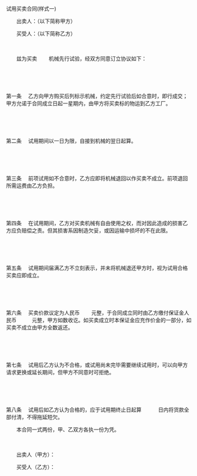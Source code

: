



试用买卖合同(样式一)



 

　　出卖人：（以下简称甲方）

　　买受人：（以下简称乙方）　　

　　

　　兹为买卖　　 机械先行试验，经双方同意订立协议如下：

　　

　　

第一条
　乙方向甲方购买后列标示机械，约定先行试验后如合意时，即行成交；甲方允诺于合同成立日起一星期内，由甲方将买卖标的物运到乙方工厂。

　　

　　

第二条
　试用期间以一日为限，自接到机械的翌日起算。

　　

　　

第三条
　前项试用如不合意时，乙方应即将机械退回以作买卖不成立。前项退回所需运费由乙方负担。

　　

　　

第四条
　在试用期间，乙方对买卖机械有自由使用之权，而对因此造成的损害乙方应负赔偿之责。但其损害系因制造欠妥，或因运输中损坏的不在此限。

　　

　　

第五条
　试用期间届满乙方不立刻表示，并未将机械退还甲方时，视为试用合格买卖应即成立。

　　

　　

第六条
　买卖价款议定为人民币　　 元整，于合同成立同时由乙方缴付保证金人民币　　　元整，甲方如数收讫。如买卖成立时本保证金应充作价金的一部分，如买卖不成立由甲方全数返还。

　　

　　

第七条
　试用后乙方认为不合格，或试用尚未完毕需要继续试用时，可以向甲方请求更换或延长期间，但甲方不同意时可拒绝。

　　

　　

第八条
　试用后如乙方认为合格的，应于试用期终止日起算　　　 日内将货款全部付清，不得拖延短欠。

　　本合同一式两份，甲、乙双方各执一份为凭。　　

　　

　　出卖人（甲方）：

　　买受人（乙方）：